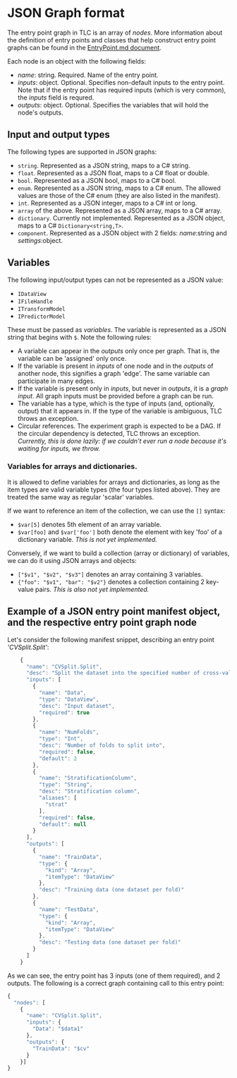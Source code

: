 ﻿# JSON Graph format

The entry point graph in TLC is an array of _nodes_. More information about the definition of entry points and classes that help construct entry point graphs 
can be found in the [EntryPoint.md document](./EntryPoints.md). 
 
Each node is an object with the following fields:

- _name_: string. Required. Name of the entry point.
- _inputs_: object. Optional. Specifies non-default inputs to the entry point. 
Note that if the entry point has required inputs (which is very common), the _inputs_ field is requred.
- _outputs_: object. Optional. Specifies the variables that will hold the node's outputs.

## Input and output types
The following types are supported in JSON graphs:

- `string`. Represented as a JSON string, maps to a C# string.
- `float`. Represented as a JSON float, maps to a C# float or double.
- `bool`. Represented as a JSON bool, maps to a C# bool.
- `enum`. Represented as a JSON string, maps to a C# enum. The allowed values are those of the C# enum (they are also listed in the manifest).
- `int`.  Represented as a JSON integer, maps to a C# int or long.
- `array` of the above. Represented as a JSON array, maps to a C# array.
- `dictionary`. Currently not implemented. Represented as a JSON object, maps to a C# `Dictionary<string,T>`.
- `component`. Represented as a JSON object with 2 fields: _name_:string and _settings_:object.

## Variables
The following input/output types can not be represented as a JSON value:
- `IDataView`
- `IFileHandle`
- `ITransformModel`
- `IPredictorModel`

These must be passed as _variables_. The variable is represented as a JSON string that begins with `$`. 
Note the following rules:

- A variable can appear in the _outputs_ only once per graph. That is, the variable can be 'assigned' only once. 
- If the variable is present in _inputs_ of one node and in the _outputs_ of another node, this signifies a graph 'edge'. 
The same variable can participate in many edges.
- If the variable is present only in _inputs_, but never in _outputs_, it is a _graph input_. All graph inputs must be provided before
a graph can be run.
- The variable has a type, which is the type of inputs (and, optionally, output) that it appears in. If the type of the variable is 
ambiguous, TLC throws an exception.
- Circular references. The experiment graph is expected to be a DAG. If the circular dependency is detected, TLC throws an exception. 
_Currently, this is done lazily: if we couldn't ever run a node because it's waiting for inputs, we throw._

### Variables for arrays and dictionaries.
It is allowed to define variables for arrays and dictionaries, as long as the item types are valid variable types (the four types listed above).
They are treated the same way as regular 'scalar' variables.

If we want to reference an item of the collection, we can use the `[]` syntax:
- `$var[5]` denotes 5th element of an array variable.
- `$var[foo]` and `$var['foo']` both denote the element with key 'foo' of a dictionary variable.
_This is not yet implemented._

Conversely, if we want to build a collection (array or dictionary) of variables, we can do it using JSON arrays and objects:
- `["$v1", "$v2", "$v3"]` denotes an array containing 3 variables.
- `{"foo": "$v1", "bar": "$v2"}` denotes a collection containing 2 key-value pairs.
_This is also not yet implemented._

## Example of a JSON entry point manifest object, and the respective entry point graph node
Let's consider the following manifest snippet, describing an entry point _'CVSplit.Split'_:

```javascript
    {
      "name": "CVSplit.Split",
      "desc": "Split the dataset into the specified number of cross-validation folds (train and test sets)",
      "inputs": [
        {
          "name": "Data",
          "type": "DataView",
          "desc": "Input dataset",
          "required": true
        },
        {
          "name": "NumFolds",
          "type": "Int",
          "desc": "Number of folds to split into",
          "required": false,
          "default": 2
        },
        {
          "name": "StratificationColumn",
          "type": "String",
          "desc": "Stratification column",
          "aliases": [
            "strat"
          ],
          "required": false,
          "default": null
        }
      ],
      "outputs": [
        {
          "name": "TrainData",
          "type": {
            "kind": "Array",
            "itemType": "DataView"
          },
          "desc": "Training data (one dataset per fold)"
        },
        {
          "name": "TestData",
          "type": {
            "kind": "Array",
            "itemType": "DataView"
          },
          "desc": "Testing data (one dataset per fold)"
        }
      ]
    }
```

As we can see, the entry point has 3 inputs (one of them required), and 2 outputs.
The following is a correct graph containing call to this entry point:

```javascript
{
  "nodes": [
    {
      "name": "CVSplit.Split",
      "inputs": {
        "Data": "$data1"
      },
      "outputs": {
        "TrainData": "$cv"
      }
    }]
}
```